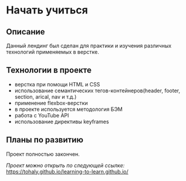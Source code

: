 # Начать учиться

## Описание
Данный лендинг был сделан для практики и изучения различных технологий применяемых в верстке.

## Технологии в проекте
- верстка при помощи HTML и CSS
- использование семантических тегов-контейнеров(header, footer, section, arical, nav и т.д.)
- применение flexbox-верстки
- в проекте используется методология БЭМ
- работа с YouTube API
- использование директивы keyframes


## Планы по развитию
Проект полностью закончен.


*Проект можно открыть по следующей ссылке:*  
https://tohaly.github.io/learning-to-learn.github.io/
